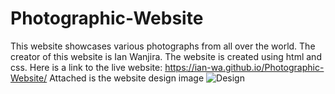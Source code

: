 # Photographic-Website
This website showcases various photographs from all over the world.
The creator of this website is Ian Wanjira.
The website is created using html and css.
Here is a link to the live website: https://ian-wa.github.io/Photographic-Website/
Attached is the website design image
![Design](https://github.com/Ian-Wa/Photographic-Website/master/assets/images/IMG20210718160427.jpg)
